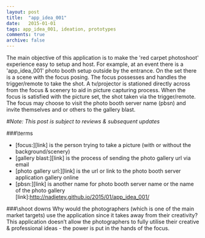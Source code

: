 ```yaml
---
layout: post
title:  "app_idea_001"
date:   2015-01-01
tags: app_idea_001, ideation, prototypes
comments: true
archive: false
---
```

The main objective of this application is to make the 'red carpet photoshoot' experience easy to setup and host. For example, at an event there is a 'app_idea_001' photo booth setup outside by the entrance. On the set there is a scene with the focus posing. The focus possesses and handles the trigger/remote to take the shot. A tv/projector is stationed directly across from the focus & scenery to aid in picture capturing process. When the focus is satisfied with the picture set, the shot taken via the trigger/remote. The focus may choose to visit the photo booth server name (pbsn) and invite themselves and or others to the gallery blast.

_#Note: This post is subject to reviews & subsequent updates_

###\terms
+ [focus:][link] is the person trying to take a picture (with or without the background/scenery)
+ [gallery blast:][link] is the process of sending the photo gallery url via email
+ [photo gallery url:][link] is the url or link to the photo booth server application gallery online
+ [pbsn:][link] is another name for photo booth server name or the name of the photo gallery
[link]:http://nadjetey.github.io/2015/01/app_idea_001/

###\shoot downs
Why would the photographers (which is one of the main market targets) use the application since it takes away from their creativity? This application doesn’t allow the photographers to fully utilise their creative & professional ideas - the power is put in the hands of the focus.
